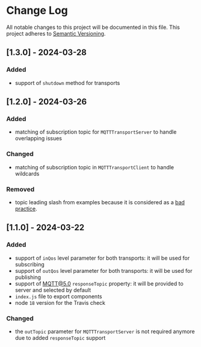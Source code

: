 # Change Log

All notable changes to this project will be documented in this file.
This project adheres to [Semantic Versioning](http://semver.org/).

## [1.3.0] - 2024-03-28

### Added
- support of `shutdown` method for transports


## [1.2.0] - 2024-03-26

### Added
- matching of subscription topic for `MQTTTransportServer` to handle overlapping issues

### Changed
- matching of subscription topic in `MQTTTransportClient` to handle wildcards

### Removed
- topic leading slash from examples because it is considered as a [bad practice](https://www.hivemq.com/blog/mqtt-essentials-part-5-mqtt-topics-best-practices/).


## [1.1.0] - 2024-03-22

### Added
- support of `inQos` level parameter for both transports: it will be used for subscribing
- support of `outQos` level parameter for both transports: it will be used for publishing
- support of MQTT@5.0 `responseTopic` property: it will be provided to server and selected by default
- `index.js` file to export components
- node `18` version for the Travis check

### Changed
- the `outTopic` parameter for `MQTTTransportServer` is not required anymore due to added `responseTopic` support
